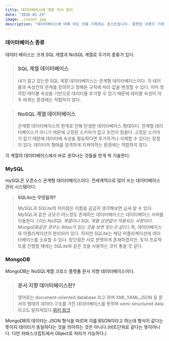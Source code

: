 ```yaml
---
title: 데이터베이스에 대한 지식 정리
date: "2020-01-29"
image: ./cover.jpg
description: "데이터베이스에 대해 아는 것을 기록하는 포스트입니다. 잘못된 내용이 기재되어 있다면 메일 부탁드립니다.☺"
---
```


### 데이터베이스 종류
데이터 베이스는 크게 SQL 계열과 NoSQL 계열로 두가지 종류가 있다.

> ### SQL 계열 데이터베이스
> 내가 알고 있는한 SQL 계열 데이터베이스는 관계형 데이터베이스이다. 각 테이블과 속성간의 관계를 정의하고 정해둔 규칙에 따라 값을 변경할 수 있다. 이미 정의된 테이블 속성을 기반으로 데이터를 추가할 수 있기 때문에 테이블 속성이 자주 바뀌는 환경에는 적합하지 않다.

> ### NoSQL 계열 데이터베이스
> 관계형 데이터베이스의 한계로 인해 탄생한 데이터베이스 형태이다. 관계형 데이터베이스가 아니기 때문에 고정된 스키마가 없고 조인이 힘들다. 고정된 스키마가 없기 때문에 데이터에 속성을 필요하다면 추가하거나 삭제할 수 있다는 장점이 있다. 데이터의 형태를 엄격하게 지켜야하는 환경에는 적합하지 않다.

각 계열의 데이터베이스에서 바로 생각나는 것들을 한개 씩 기술한다.

### MySQL
mySQL은 오픈소스 관계형 데이터베이스이다. 전세계적으로 많이 쓰는 데이터베이스 관리 시스템이다. 

> **SQLite는 무엇일까?**
>
> MySQL과 SQLite의 차이점은 이름을 곰곰히 생각해보면 금새 알 수 있다. MySQL과 같은 규모가 어느정도 존재하는 데이터베이스는 데이터베이스 서버를 이용한다. (*이는 NoSQL 계열이나 SQL 계열 상관없이 적용되는 사항이다. MongoDB같은 경우는 Atlas가 있는 것을 보면 맞는것 같다.*) 즉, 데이터베이스와 어플리케이션이 분리되어 있다. 하지만 SQLite는 해당 어플리케이션에 데이터베이스를 소유할 수 있다. 장단점은 서로 분명하게 존재하겠지만, 토이 프로젝트를 진행할 때에는 SQLite와 같은 것을 사용하는 것이 좋을 것 같다.

### MongoDB
MongoDB는 NoSQL계열 크로스 플랫폼 문서 지향 데이터베이스이다. 
> ### 문서 지향 데이터베이스란?
> 영어로는 document-oriented database 라고 하며 XML,YAML,JSON 등 문서의 형태의 데이터 구조를 가진 데이터베이스를 뜻하며 semi-structured data라고도 알려져있다.[위키 링크](https://en.wikipedia.org/wiki/Document-oriented_database)

MongoDB의 데이터는 JSON 형식을 따르며 이를 BSON이라고 하는데 형식이 같다는 뜻이지 데이터가 동일하다는 것을 의미하는 것은 아니다.(비트단위로 같다는 뜻이아니다. 다만 자바스크립트에서 Object로 처리가 가능하다.)
